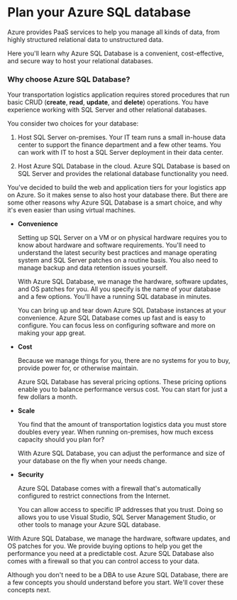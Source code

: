 # Plan your Azure SQL database

Azure provides PaaS services to help you manage all kinds of data, from highly structured relational data to unstructured data.

Here you'll learn why Azure SQL Database is a convenient, cost-effective, and secure way to host your relational databases.

### Why choose Azure SQL Database?

Your transportation logistics application requires stored procedures that run basic CRUD (**create**, **read**, **update**, and **delete**) operations. You have experience working with SQL Server and other relational databases.

You consider two choices for your database:

1. Host SQL Server on-premises. Your IT team runs a small in-house data center to support the finance department and a few other teams. You can work with IT to host a SQL Server deployment in their data center.

2. Host Azure SQL Database in the cloud. Azure SQL Database is based on SQL Server and provides the relational database functionality you need.

You've decided to build the web and application tiers for your logistics app on Azure. So it makes sense to also host your database there. But there are some other reasons why Azure SQL Database is a smart choice, and why it's even easier than using virtual machines.

- **Convenience**

	Setting up SQL Server on a VM or on physical hardware requires you to know about hardware and software requirements. You'll need to understand the latest security best practices and manage operating system and SQL Server patches on a routine basis. You also need to manage backup and data retention issues yourself.

	With Azure SQL Database, we manage the hardware, software updates, and OS patches for you. All you specify is the name of your database and a few options. You'll have a running SQL database in minutes.

	You can bring up and tear down Azure SQL Database instances at your convenience. Azure SQL Database comes up fast and is easy to configure. You can focus less on configuring software and more on making your app great.

- **Cost**

	Because we manage things for you, there are no systems for you to buy, provide power for, or otherwise maintain.

	Azure SQL Database has several pricing options. These pricing options enable you to balance performance versus cost. You can start for just a few dollars a month.

- **Scale**

	You find that the amount of transportation logistics data you must store doubles every year. When running on-premises, how much excess capacity should you plan for?

	With Azure SQL Database, you can adjust the performance and size of your database on the fly when your needs change.

- **Security**

	Azure SQL Database comes with a firewall that's automatically configured to restrict connections from the Internet.

	You can allow access to specific IP addresses that you trust. Doing so allows you to use Visual Studio, SQL Server Management Studio, or other tools to manage your Azure SQL database.

With Azure SQL Database, we manage the hardware, software updates, and OS patches for you. We provide buying options to help you get the performance you need at a predictable cost. Azure SQL Database also comes with a firewall so that you can control access to your data.

Although you don't need to be a DBA to use Azure SQL Database, there are a few concepts you should understand before you start. We'll cover these concepts next.
